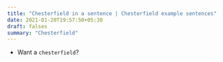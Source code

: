 ```yaml
---
title: "Chesterfield in a sentence | Chesterfield example sentences"
date: 2021-01-20T19:57:50+05:30
draft: falses
summary: "Chesterfield"
---
```

- Want a `chesterfield`?
                 
